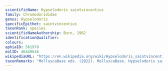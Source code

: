 ```yaml
---
scientificName: Hypselodoris saintvincentius
family: Chromodorididae
genus: Hypselodoris
specificEpithet: saintvincentius
taxonRank: species
scientificNameAuthorship: Burn, 1962
identificationQualifier: 
colours:
aphiaID: 561978
eolID: 46449616
wikipediaURL: "https://en.wikipedia.org/wiki/Hypselodoris_saintvincentius"
taxonRemarks: "MolluscaBase eds. (2022). MolluscaBase. Hypselodoris saintvincentius Burn, 1962. Accessed through: World Register of Marine Species at: https://www.marinespecies.org/aphia.php?p=taxdetails&id=561978 on 2022-02-24"
---
```

